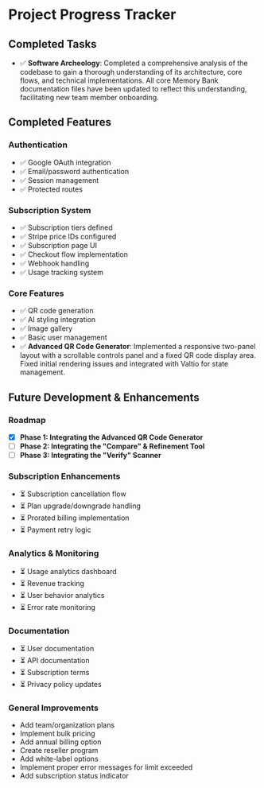 # Project Progress Tracker

## Completed Tasks
-   ✅ **Software Archeology**: Completed a comprehensive analysis of the codebase to gain a thorough understanding of its architecture, core flows, and technical implementations. All core Memory Bank documentation files have been updated to reflect this understanding, facilitating new team member onboarding.

## Completed Features

### Authentication
-   ✅ Google OAuth integration
-   ✅ Email/password authentication
-   ✅ Session management
-   ✅ Protected routes

### Subscription System
-   ✅ Subscription tiers defined
-   ✅ Stripe price IDs configured
-   ✅ Subscription page UI
-   ✅ Checkout flow implementation
-   ✅ Webhook handling
-   ✅ Usage tracking system

### Core Features
-   ✅ QR code generation
-   ✅ AI styling integration
-   ✅ Image gallery
-   ✅ Basic user management
-   ✅ **Advanced QR Code Generator**: Implemented a responsive two-panel layout with a scrollable controls panel and a fixed QR code display area. Fixed initial rendering issues and integrated with Valtio for state management.

## Future Development & Enhancements

### Roadmap
- [x] **Phase 1: Integrating the Advanced QR Code Generator**
- [ ] **Phase 2: Integrating the "Compare" & Refinement Tool**
- [ ] **Phase 3: Integrating the "Verify" Scanner**

### Subscription Enhancements
-   ⏳ Subscription cancellation flow
-   ⏳ Plan upgrade/downgrade handling
-   ⏳ Prorated billing implementation
-   ⏳ Payment retry logic

### Analytics & Monitoring
-   ⏳ Usage analytics dashboard
-   ⏳ Revenue tracking
-   ⏳ User behavior analytics
-   ⏳ Error rate monitoring

### Documentation
-   ⏳ User documentation
-   ⏳ API documentation
-   ⏳ Subscription terms
-   ⏳ Privacy policy updates

### General Improvements
-   Add team/organization plans
-   Implement bulk pricing
-   Add annual billing option
-   Create reseller program
-   Add white-label options
-   Implement proper error messages for limit exceeded
-   Add subscription status indicator
